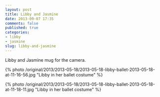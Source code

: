 ```yaml
---
layout: post
title: Libby and Jasmine
date: 2013-09-07 17:35
comments: false
published: true
categories:
- libby
- jasmine
slug: libby-and-jasmine
---
```

Libby and Jasmine mug for the camera.

{% photo /original/2013/2013-05-18/2013-05-18-libby-ballet-2013-05-18-at-11-16-56.jpg "Libby in her ballet costume" %}

{% photo /original/2013/2013-05-18/2013-05-18-libby-ballet-2013-05-18-at-11-18-11.jpg "Libby in her ballet costume" %}
